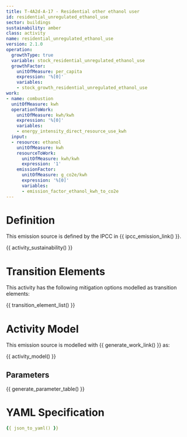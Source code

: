 ```yaml
---
title: T-4A2d-A-17 - Residential other ethanol user
id: residential_unregulated_ethanol_use
sector: buildings
sustainability: amber
class: activity
name: residential_unregulated_ethanol_use
version: 2.1.0
operation:
  growthType: true
  variable: stock_residential_unregulated_ethanol_use
  growthFactor:
    unitOfMeasure: per_capita
    expression: '%[0]'
    variables:
    - stock_growth_residential_unregulated_ethanol_use
work:
- name: combustion
  unitOfMeasure: kwh
  operationToWork:
    unitOfMeasure: kwh/kwh
    expression: '%[0]'
    variables:
    - energy_intensity_direct_resource_use_kwh
  input:
  - resource: ethanol
    unitOfMeasure: kwh
    resourceToWork:
      unitOfMeasure: kwh/kwh
      expression: '1'
    emissionFactor:
      unitOfMeasure: g_co2e/kwh
      expression: '%[0]'
      variables:
      - emission_factor_ethanol_kwh_to_co2e
---
```

# Definition
This emission source is defined by the IPCC in {{ ipcc_emission_link() }}.


{{ activity_sustainability() }}

# Transition Elements

This activity has the following mitigation options modelled as transition elements:

{{ transition_element_list() }}

# Activity Model
This emission source is modelled with {{ generate_work_link() }} as:

{{ activity_model() }}

## Parameters

{{ generate_parameter_table() }}

# YAML Specification

```yaml
{{ json_to_yaml() }}
```